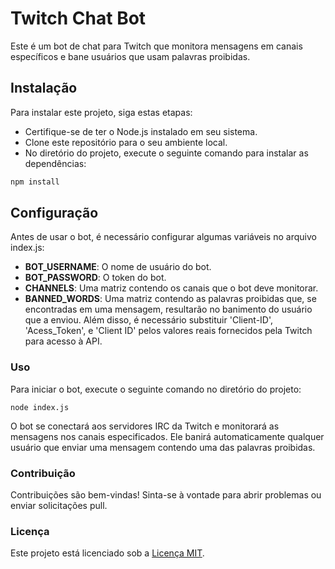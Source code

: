 # Twitch Chat Bot
Este é um bot de chat para Twitch que monitora mensagens em canais específicos e bane usuários que usam palavras proibidas.

## Instalação
Para instalar este projeto, siga estas etapas:
 - Certifique-se de ter o Node.js instalado em seu sistema.
 - Clone este repositório para o seu ambiente local.
 - No diretório do projeto, execute o seguinte comando para instalar as dependências:

```bash
npm install
```

## Configuração
Antes de usar o bot, é necessário configurar algumas variáveis no arquivo index.js:

 - **BOT_USERNAME**: O nome de usuário do bot.
 - **BOT_PASSWORD**: O token do bot.
 - **CHANNELS**: Uma matriz contendo os canais que o bot deve monitorar.
 - **BANNED_WORDS**: Uma matriz contendo as palavras proibidas que, se encontradas em uma mensagem, resultarão no banimento do usuário que a enviou.
Além disso, é necessário substituir 'Client-ID', 'Acess_Token', e 'Client ID' pelos valores reais fornecidos pela Twitch para acesso à API.

### Uso
Para iniciar o bot, execute o seguinte comando no diretório do projeto:

```JS 
node index.js
```
O bot se conectará aos servidores IRC da Twitch e monitorará as mensagens nos canais especificados. Ele banirá automaticamente qualquer usuário que enviar uma mensagem contendo uma das palavras proibidas.

### Contribuição
Contribuições são bem-vindas! Sinta-se à vontade para abrir problemas ou enviar solicitações pull.

### Licença
Este projeto está licenciado sob a [Licença MIT](https://opensource.org/license/mit).

